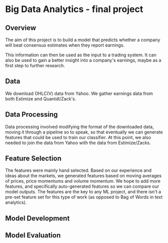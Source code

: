 # Big Data Analytics - final project
## Overview
The aim of this project is to build a model that predicts whether a company will beat consensus estimates when they report earnings.

This information can then be used as the input to a trading system. It can also be used to gain a better insight into a company's earnings, maybe as a first step to further research.

## Data
We download OHLC(V) data from Yahoo. We gather earnings data from both Estimize and Quantdl/Zack's. 

## Data Processing
Data processing involved modifying the format of the downloaded data, moving it through a pipeline so to speak, so that eventually we can generate features that could be used to train our classifier. At this point, we also needed to join the data from Yahoo with the data from Estimize/Zacks.

## Feature Selection
The features were mainly hand selected. Based on our experience and ideas about the markets, we generated features based on moving averages of prices, price momentums and volume momentum. We hope to add more features, and specifically auto-generated features so we can compare our model outputs. The features are the key to any ML project, and there isn't a pre-set feature set for this type of work (as opposed to Bag of Words in text analytics).

## Model Development

## Model Evaluation
